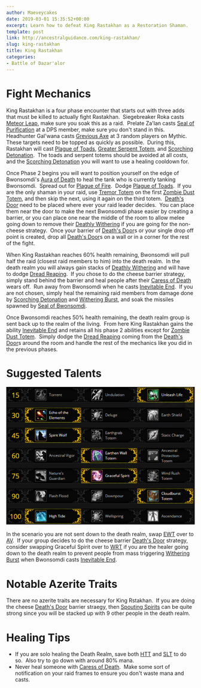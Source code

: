 ```yaml
---
author: Maeveycakes
date: 2019-03-01 15:35:52+00:00
excerpt: Learn how to defeat King Rastakhan as a Restoration Shaman.
template: post
link: http://ancestralguidance.com/king-rastakhan/
slug: king-rastakhan
title: King Rastakhan
categories:
- Battle of Dazar'alor
---
```


# Fight Mechanics

King Rastakhan is a four phase encounter that starts out with three adds that must be killed to actually fight Rastakhan.  Siegebreaker Roka casts [Meteor Leap](https://www.wowhead.com/spell=284688/meteor-leap), make sure you soak this as a raid.  Prelate Za'lan casts [Seal of Purification](https://www.wowhead.com/spell=290448/seal-of-purification) at a DPS member, make sure you don't stand in this.  Headhunter Gal'wana casts [Grevious Axe](https://www.wowhead.com/spell=284781/grievous-axe) at 3 random players on Mythic.  These targets need to be topped as quickly as possible.  During this, Rastakhan will cast [Plague of Toads](https://www.wowhead.com/spell=284933/plague-of-toads), [Greater Serpent Totem](https://www.wowhead.com/spell=285172/greater-serpent-totem), and [Scorching Detonation](https://www.wowhead.com/spell=284831/scorching-detonation).  The toads and serpent totems should be avoided at all costs, and the [Scorching Detonation](https://www.wowhead.com/spell=284831/scorching-detonation) you will want to use a healing cooldown for.

Once Phase 2 begins you will want to position yourself on the edge of Bwonsomdi's [Aura of Death](https://www.wowhead.com/spell=285190/aura-of-death#used-by-npc) to heal the tank who is currently tanking Bwonsomdi.  Spread out for [Plague of Fire](https://www.wowhead.com/spell=285349/plague-of-fire).  Dodge [Plague of Toads](https://www.wowhead.com/spell=284933/plague-of-toads).  If you are the only shaman in your raid, use [Tremor Totem](https://www.wowhead.com/spell=8143/tremor-totem) on the first [Zombie Dust Totem](https://www.wowhead.com/spell=285003/zombie-dust-totem), and then skip the next, using it again on the third totem.  [Death's Door](https://www.wowhead.com/spell=288449/deaths-door) need to be placed where ever your raid leader decides.  You can place them near the door to make the next Bwonsomdi phase easier by creating a barrier, or you can place one near the middle of the room to allow melee going down to remove their [Deathly Withering](https://www.wowhead.com/spell=285195/deathly-withering) if you are going for the non-cheese strategy.  Once your barrier of [Death's Door](https://www.wowhead.com/spell=288449/deaths-door)s or your single drop off point is created, drop all [Death's Door](https://www.wowhead.com/spell=288449/deaths-door)s on a wall or in a corner for the rest of the fight.

When King Rastakhan reaches 60% health remaining, Bwonsomdi will pull half the raid (closest raid members to him) into the death realm.  In the death realm you will always gain stacks of [Deathly Withering](https://www.wowhead.com/spell=285195/deathly-withering) and will have to dodge [Dread Reaping](https://www.wowhead.com/spell=287147/dread-reaping).  If you chose to do the cheese barrier strategy, simply stand behind the barrier and heal people after their [Caress of Death](https://www.wowhead.com/spell=285213/caress-of-death) wears off.  Run away from Bwonsomdi when he casts [Inevitable End](https://www.wowhead.com/spell=287333/inevitable-end).  If you are not chosen, simply heal the remaining raid members from damage done by [Scorching Detonation](https://www.wowhead.com/spell=284831/scorching-detonation) and [Withering Burst](https://www.wowhead.com/spell=288053/withering-burst), and soak the missiles spawned by [Seal of Bwonsomdi](https://www.wowhead.com/spell=286671/seal-of-bwonsamdi).

Once Bwonsomdi reaches 50% health remaining, the death realm group is sent back up to the realm of the living.  From here King Rastakhan gains the ability [Inevitable End](https://www.wowhead.com/spell=287333/inevitable-end) and retains all his phase 2 abilities except for [Zombie Dust Totem](https://www.wowhead.com/spell=285003/zombie-dust-totem).  Simply dodge the [Dread Reaping](https://www.wowhead.com/spell=287147/dread-reaping) coming from the [Death's Door](https://www.wowhead.com/spell=288449/deaths-door)s around the room and handle the rest of the mechanics like you did in the previous phases.

# Suggested Talents

![Rastakhan Talents](../images/raids/Champion.png)

In the scenario you are not sent down to the death realm, swap [EWT](https://www.wowhead.com/spell=198838/earthen-wall-totem) over to [AV](https://www.wowhead.com/spell=207401/ancestral-vigor).  If your group decides to do the cheese barrier [Death's Door](https://www.wowhead.com/spell=288449/deaths-door) strategy, consider swapping Graceful Spirit over to [WRT](https://www.wowhead.com/spell=192077/wind-rush-totem) if you are the healer going down to the death realm to prevent people from mass triggering [Withering Burst](https://www.wowhead.com/spell=288053/withering-burst) when Bwonsomdi casts [Inevitable End](https://www.wowhead.com/spell=287333/inevitable-end).

# Notable Azerite Traits

There are no azerite traits are necessary for King Rstakhan.  If you are doing the cheese [Death's Door](https://www.wowhead.com/spell=288449/deaths-door) barrier straegy, then [Spouting Spirits](https://www.wowhead.com/spell=279504/spouting-spirits) can be quite strong since you will be stacked up with 9 other people in the death realm.

# Healing Tips

* If you are solo healing the Death Realm, save both [HTT](https://www.wowhead.com/spell=127945/healing-tide-totem) and [SLT](https://www.wowhead.com/spell=98008/spirit-link-totem) to do so.  Also try to go down with around 80% mana.
* Never heal someone with [Caress of Death](https://www.wowhead.com/spell=285213/caress-of-death).  Make some sort of notification on your raid frames to ensure you don't waste mana and casts.
